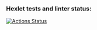 ### Hexlet tests and linter status:
[![Actions Status](https://github.com/Trankvill/python-project-52/workflows/hexlet-check/badge.svg)](https://github.com/Trankvill/python-project-52/actions)